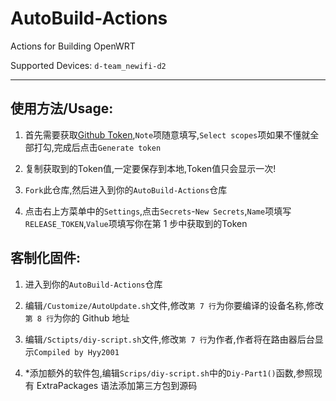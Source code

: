 # AutoBuild-Actions

Actions for Building OpenWRT

Supported Devices: `d-team_newifi-d2`
___
使用方法/Usage:
------

1. 首先需要获取[Github Token](https://github.com/settings/tokens/new),`Note`项随意填写,`Select scopes`项如果不懂就全部打勾,完成后点击`Generate token`

2. 复制获取到的Token值,一定要保存到本地,Token值只会显示一次!

3. `Fork`此仓库,然后进入到你的`AutoBuild-Actions`仓库

4. 点击右上方菜单中的`Settings`,点击`Secrets`-`New Secrets`,`Name`项填写`RELEASE_TOKEN`,`Value`项填写你在第 1 步中获取到的Token

客制化固件:
------

1. 进入到你的`AutoBuild-Actions`仓库

2. 编辑`/Customize/AutoUpdate.sh`文件,修改`第 7 行`为你要编译的设备名称,修改`第 8 行`为你的 Github 地址

3. 编辑`/Sctipts/diy-script.sh`文件,修改`第 7 行`为作者,作者将在路由器后台显示`Compiled by Hyy2001`

4. *添加额外的软件包,编辑`Scrips/diy-script.sh`中的`Diy-Part1()`函数,参照现有 ExtraPackages 语法添加第三方包到源码
